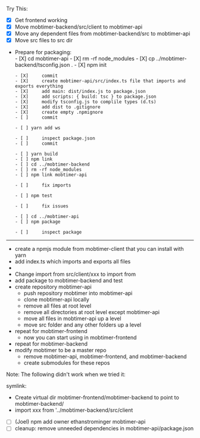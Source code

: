 Try This:

- [X] Get frontend working
- [X] Move mobtimer-backend/src/client to mobtimer-api
- [X] Move any dependent files from mobtimer-backend/src to mobtimer-api
- [X] Move src files to src dir
- Prepare for packaging:      
      - [X] cd mobtimer-api
      - [X] rm -rf node_modules
      - [X] cp ../mobtimer-backend/tsconfig.json .
      - [X] npm init
 
      - [X]     commit
      - [X]     create mobtimer-api/src/index.ts file that imports and exports everything
      - [X]     add main: dist/index.js to package.json
      - [X]     add scripts: { build: tsc } to package.json
      - [X]     modify tsconfig.js to complile types (d.ts)
      - [X]     add dist to .gitignore
      - [X]     create empty .npmignore
      - [ ]     commit
 
      - [ ] yarn add ws
 
      - [ ]     inspect package.json
      - [ ]     commit
 
      - [ ] yarn build
      - [ ] npm link
      - [ ] cd ../mobtimer-backend
      - [ ] rm -rf node_modules
      - [ ] npm link mobtimer-api

      - [ ]     fix imports

      - [ ] npm test

      - [ ]     fix issues

      - [ ] cd ../mobtimer-api
      - [ ] npm package

      - [ ]     inspect package

-----------------

- create a npmjs module from mobtimer-client that you can install with yarn
- add index.ts which imports and exports all files
-
- Change import from src/client/xxx to import from <package name>
- add package to mobtimer-backend and test
- create repository mobtimer-api
  - push repository mobtimer into mobtimer-api
  - clone mobtimer-api locally
  - remove all files at root level
  - remove all directories at root level except mobtimer-api
  - move all files in mobtimer-api up a level
  - move src folder and any other folders up a level
- repeat for mobtimer-frontend
  - now you can start using in mobtimer-frontend
- repeat for mobtimer-backend
- modify mobtimer to be a master repo
  - remove mobtimer-api, mobtimer-frontend, and mobtimer-backend
  - create submodules for these repos

Note: The following didn't work when we tried it:

symlink:

- Create virtual dir mobtimer-frontend/mobtimer-backend to point to mobtimer-backend/
- import xxx from '../mobtimer-backend/src/client


- [ ] (Joel) npm add owner ethanstrominger mobtimer-api
- [ ] cleanup: remove unneeded dependencies in mobtimer-api/package.json
